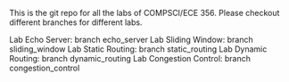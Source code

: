 This is the git repo for all the labs of COMPSCI/ECE 356. Please checkout different branches for different labs.

Lab Echo Server: branch echo_server
Lab Sliding Window: branch sliding_window
Lab Static Routing: branch static_routing
Lab Dynamic Routing: branch dynamic_routing
Lab Congestion Control: branch congestion_control


